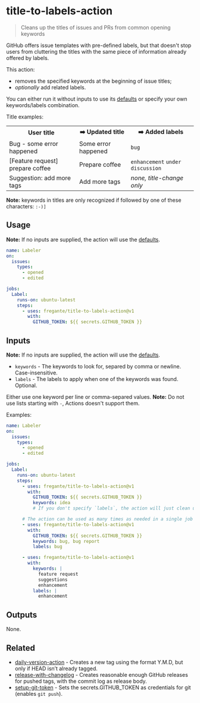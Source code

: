 # title-to-labels-action

> Cleans up the titles of issues and PRs from common opening keywords

GitHub offers issue templates with pre-defined labels, but that doesn't stop users from cluttering the titles with the same piece of information already offered by labels.

This action:

- removes the specified keywords at the beginning of issue titles;
- _optionally_ add related labels.

You can either run it without inputs to use its [defaults](defaults.json) or specify your own keywords/labels combination.

Title examples:

<table>
  <tr>
    <th>User title
    <th>➡️ Updated title
    <th>➡️ Added labels
  <tr>
    <td>Bug - some error happened
    <td>Some error happened
    <td><code>bug</code>
  <tr>
    <td>[Feature request] prepare coffee
    <td>Prepare coffee
    <td><code>enhancement</code> <code>under discussion</code>
  <tr>
    <td>Suggestion: add more tags
    <td>Add more tags
    <td><em>none, title-change only</em>
</table>

**Note:** keywords in titles are only recognized if followed by one of these characters: `:-)]`

## Usage

**Note:** If no inputs are supplied, the action will use the [defaults](defaults.json).

```yaml
name: Labeler
on:
  issues:
    types:
      - opened
      - edited

jobs:
  Label:
    runs-on: ubuntu-latest
    steps:
      - uses: fregante/title-to-labels-action@v1
        with:
          GITHUB_TOKEN: ${{ secrets.GITHUB_TOKEN }}
```

## Inputs

**Note:** If no inputs are supplied, the action will use the [defaults](defaults.json).

- `keywords` - The keywords to look for, separed by comma or newline. Case-insensitive.
- `labels` - The labels to apply when one of the keywords was found. Optional.

Either use one keyword per line or comma-separed values.
**Note:** Do not use lists starting with `-`, Actions doesn't support them.

Examples:

```yaml
name: Labeler
on:
  issues:
    types:
      - opened
      - edited

jobs:
  Label:
    runs-on: ubuntu-latest
    steps:
      - uses: fregante/title-to-labels-action@v1
        with:
          GITHUB_TOKEN: ${{ secrets.GITHUB_TOKEN }}
          keywords: idea
          # If you don't specify `labels`, the action will just clean up the titles from your keywords.

      # The action can be used as many times as needed in a single job
      - uses: fregante/title-to-labels-action@v1
        with:
          GITHUB_TOKEN: ${{ secrets.GITHUB_TOKEN }}
          keywords: bug, bug report
          labels: bug

      - uses: fregante/title-to-labels-action@v1
        with:
          keywords: |
            feature request
            suggestions
            enhancement
          labels: |
            enhancement
```

## Outputs

None.

## Related

- [daily-version-action](https://github.com/fregante/daily-version-action) - Creates a new tag using the format Y.M.D, but only if HEAD isn’t already tagged.
- [release-with-changelog](https://github.com/notlmn/release-with-changelog) - Creates reasonable enough GitHub releases for pushed tags, with the commit log as release body.
- [setup-git-token](https://github.com/fregante/setup-git-token) - Sets the secrets.GITHUB_TOKEN as credentials for git (enables `git push`).
